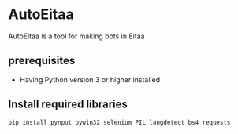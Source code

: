 # AutoEitaa
AutoEitaa is a tool for making bots in Eitaa 

## prerequisites
- Having Python version 3 or higher installed

## Install required libraries
```cmd
pip install pynput pywin32 selenium PIL langdetect bs4 requests
```
